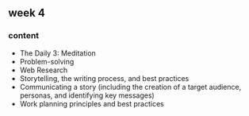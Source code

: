 ## week 4

### content
- The Daily 3: Meditation
- Problem-solving
- Web Research
- Storytelling, the writing process, and best practices
- Communicating a story (including the creation of a target audience, personas, and identifying key messages)
- Work planning principles and best practices
